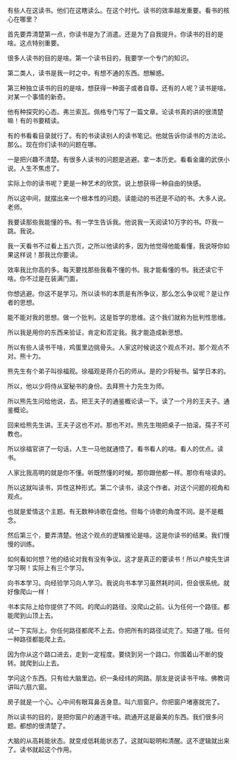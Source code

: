 有些人在这读书。他们在这瞎读么。在这个时代。读书的效率越发重要。看书的核心在哪里？

首先要弄清楚第一点，你读书是为了消遣。还是为了自我提升。你读书的目的是啥。这点特别重要。

很多人读书的目的是啥。第一个读书目的，我要学一个专门的知识。

第二类人，读书是我一时之中。有想不通的东西。想解惑。

第三种独立读书的目的是啥，想获得一种面子或者自尊。还有的人呢？读书是啥。对某一个事情的新奇。

他有种探究的心态。弗兰索瓦。佩格专门写了一篇文章。论读书真的讲的很清楚嘛！有的书要精读。

有的书看看目录就行了。有的书读读别人的读书笔记。他就告诉你读书的方法论。那么。现在你们读书的问题在哪。

一是把兴趣不清楚。有很多人读书的问题是逃避。拿一本历史。看看金庸的武侠小说。人生不焦虑了。

实际上你的读书呢？更是一种艺术的欣赏。说上想获得一种自由的快感。

所以这中间，就摆出来一个根本性的问题。读能动的书还是不动的书。大多人说。老师。

我要读那些我能懂的书。有一学生告诉我。他说我一天阅读10万字的书。吓我一跳。我说。

我一天看书不过看上五六页，之所以他读的多，因为他觉得他能看懂，我说呀你如果这样说！那我比你要读。

效率我比你高的多。每天要找那些我看不懂的书。我才能看懂的书。我还读它干啥。你不过是在装满门面，

你想逃避。你这不是学习。所以读书的本质是有所争议，那么怎么争议呢？是让作者的思想。

能不能对我的思想。做一个批判。这是哲学的思维。这个我们就称为批判性思维。

所以我是用你的东西来验证，肯定和否定我。我才能造成新思想。

所以有些人读书干啥，鸡蛋里边挑骨头。人家这时候说这个观点不对。那个观点不对。熊十力。

熊先生有个弟子叫徐福观。徐福观是蒋介石的师从。是的少将秘书。留学日本的。

所以，他以少将侍从室秘书的身份。去拜熊十力先生为师。

所以熊先生问给他说，去。把王夫子的通鉴概论读一下。读了一个月的王夫子。通鉴概论。

回来给熊先生讲。王夫子这也不对。那也不对。熊先生啪把桌子一拍滚。孺子不可教也。

所以徐福官讲了一句话，人生一马他就通悟了。看书看人的啥。看人的优点。读书。

人家比我高明的就是你不懂。听既然懂的时候。那你跟他都一样。那你有啥读的。

所以这就叫读书，异性这种形式。第二个读书，读这个作者。对这个问题的视角和观点。

也就是爱情这个主题。有无数种诗歌在盘他。但每个诗歌的角度不同。是不是概念。

然后第三个，要弄清楚。他这个观点的逻辑推论是啥。这是你读书的结果。我们慢慢的训练。

如何看如何想？他的结论对我有没有争议。这才是真正的要读书！所以卢梭先生讲学习啊！实际上有三个学习。

向书本学习。向经验学习向人学习。我说向书本学习虽然耗时间，但会很系统。就好像爬山一样！

书本实际上给你提供了不同。的爬山的路径。没爬山之前。认为任何一个路径。都能爬到山顶上去。

试一下实际上。你任何路径都爬不上去。你把所有的路径试完了。知道了哦。任何一种路径都能爬上去。

因为你从这个路口进去，走到一定程度。要绕到另一个路口。你围着山不断的旋转。就爬到山上去。

学问这个东西。只有给大脑里边。织一条经纬的网路。朋友是说读书干啥。佛教词讲叫六扇六窗。

房子就是一个心。心中间有眼耳鼻舌身意。叫六扇窗户。你把窗户堵塞就完了。

所以读书的目的，是把你窗户的通道干啥。疏通开这是最美的东西。我们很多问题。都想的很清楚了。

大脑的从高耗能状态。就变成低耗能状态了。这就叫聪明和清醒。这不逻辑就出来了。读书就起这个作用。